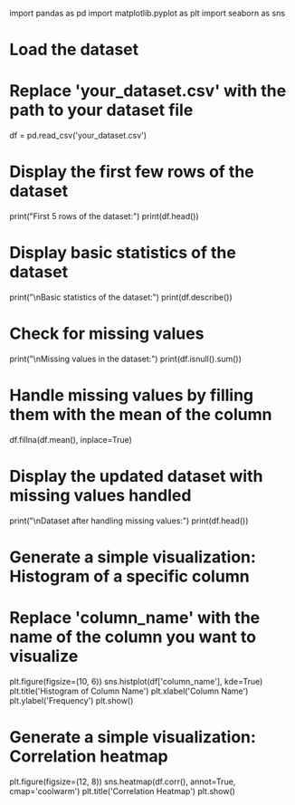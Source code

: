 import pandas as pd
import matplotlib.pyplot as plt
import seaborn as sns

# Load the dataset
# Replace 'your_dataset.csv' with the path to your dataset file
df = pd.read_csv('your_dataset.csv')

# Display the first few rows of the dataset
print("First 5 rows of the dataset:")
print(df.head())

# Display basic statistics of the dataset
print("\nBasic statistics of the dataset:")
print(df.describe())

# Check for missing values
print("\nMissing values in the dataset:")
print(df.isnull().sum())

# Handle missing values by filling them with the mean of the column
df.fillna(df.mean(), inplace=True)

# Display the updated dataset with missing values handled
print("\nDataset after handling missing values:")
print(df.head())

# Generate a simple visualization: Histogram of a specific column
# Replace 'column_name' with the name of the column you want to visualize
plt.figure(figsize=(10, 6))
sns.histplot(df['column_name'], kde=True)
plt.title('Histogram of Column Name')
plt.xlabel('Column Name')
plt.ylabel('Frequency')
plt.show()

# Generate a simple visualization: Correlation heatmap
plt.figure(figsize=(12, 8))
sns.heatmap(df.corr(), annot=True, cmap='coolwarm')
plt.title('Correlation Heatmap')
plt.show()
